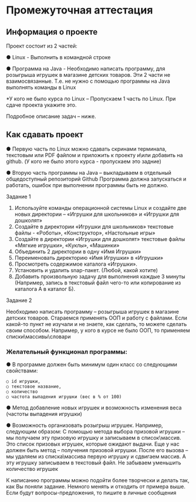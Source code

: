 # Промежуточная аттестация
## Информация о проекте
Проект состоит из 2 частей:

● Linux - Выполнить в командной строке

● Программа на Java - Необходимо написать программу, для
розыгрыша игрушек в магазине детских товаров.
Эти 2 части не взаимосвязанные. Т.е. не нужно с помощью
программы на Java выполнять команды в Linux

*У кого не было курса по Linux – Пропускаем 1 часть по Linux. При сдаче проекта укажите это.

Подробное описание задач – ниже.
## Как сдавать проект

● Первую часть по Linux можно сдавать скринами терминала,
текстовым или PDF файлом и приложить к проекту и\или
добавить на github.
(У кого не было этого курса - пропускаем это задние)

● Вторую часть программы на Java – выкладываем в отдельный
общедоступный репозиторий Github
Программа должна запускаться и работать, ошибок при
выполнении программы быть не должно.

Задание 1

1) Используйте команды операционной системы Linux и создайте
две новых директории – «Игрушки для школьников» и «Игрушки
для дошколят»
2) Создайте в директории «Игрушки для школьников» текстовые
файлы - «Роботы», «Конструктор», «Настольные игры»
3) Создайте в директории «Игрушки для дошколят» текстовые
файлы «Мягкие игрушки», «Куклы», «Машинки»
4) Объединить 2 директории в одну «Имя Игрушки»
5) Переименовать директорию «Имя Игрушки» в «Игрушки»
6) Просмотреть содержимое каталога «Игрушки».
7) Установить и удалить snap-пакет. (Любой, какой хотите)
8) Добавить произвольную задачу для выполнения каждые 3
минуты (Например, запись в текстовый файл чего-то или
копирование из каталога А в каталог Б).

Задание 2

Необходимо написать программу – розыгрыша игрушек в магазине
детских товаров.
Стараемся применять ООП и работу с файлами.
Если какой-то пункт не изучали и не знаете, как сделать, то можете
сделать своим способом. Например, у кого в курсе не было ООП, то
применяем списки\массивы\словари
### Желательный функционал программы:

● В программе должен быть минимум один класс со
следующими свойствами:

    ○ id игрушки,
    ○ текстовое название,
    ○ количество
    ○ частота выпадения игрушки (вес в % от 100)

● Метод добавление новых игрушек и возможность изменения
веса (частоты выпадения игрушки)

● Возможность организовать розыгрыш игрушек.
Например, следующим образом:
С помощью метода выбора призовой игрушки – мы получаем
эту призовую игрушку и записываем в список\массив.
Это список призовых игрушек, которые ожидают выдачи.
Еще у нас должен быть метод – получения призовой игрушки.
После его вызова – мы удаляем из списка\массива первую
игрушку и сдвигаем массив. А эту игрушку записываем в
текстовый файл.
Не забываем уменьшить количество игрушек

К написанию программы можно подойти более творчески и
делать так, как Вы поняли задание. Немного менять и отходить
от примера выше.
Если будут вопросы-предложения, то пишите в личные
сообщения